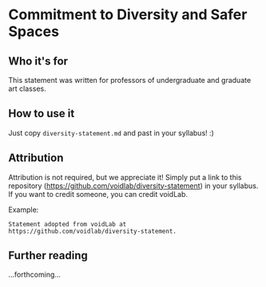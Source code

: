 # Commitment to Diversity and Safer Spaces

## Who it's for

This statement was written for professors of undergraduate and graduate art classes.

## How to use it

Just copy `diversity-statement.md` and past in your syllabus! :)

## Attribution

Attribution is not required, but we appreciate it! Simply put a link to this repository (https://github.com/voidlab/diversity-statement) in your syllabus. If you want to credit someone, you can credit voidLab.

Example:

```
Statement adopted from voidLab at https://github.com/voidlab/diversity-statement.
```

## Further reading

...forthcoming...
